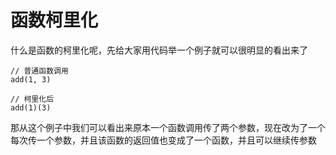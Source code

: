 # 函数柯里化

什么是函数的柯里化呢，先给大家用代码举一个例子就可以很明显的看出来了
```JS
// 普通函数调用
add(1, 3)

// 柯里化后
add(1)(3)
```
那从这个例子中我们可以看出来原本一个函数调用传了两个参数，现在改为了一个每次传一个参数，并且该函数的返回值也变成了一个函数，并且可以继续传参数